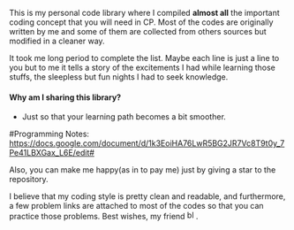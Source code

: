 This is my personal code library where I compiled **almost all** the important coding concept that you will need in CP. Most of the codes are originally written by me and some of them are collected from others sources but modified in a cleaner way.

It took me long period to complete the list. Maybe each line is just a line to you but to me it tells a story of the excitements I had while learning those stuffs, the sleepless but fun nights I had to seek knowledge. 

#### Why am I sharing this library?
- Just so that your learning path becomes a bit smoother. 

#Programming Notes: https://docs.google.com/document/d/1k3EoiHA76LwR5BG2JR7Vc8T9t0y_7Pe41LBXGax_L6E/edit#


Also, you can make me happy(as in to pay me) just by giving a star to the repository.

I believe that my coding style is pretty clean and readable, and furthermore, a few problem links are attached to most of the codes so that you can practice those problems. Best wishes, my friend <a href="https://emoji.gg/emoji/8771_blobheart"><img src="https://emoji.gg/assets/emoji/8771_blobheart.png" width="16px" height="16px" alt="blobheart"></a>.

